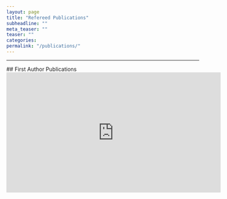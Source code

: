 ```yaml
---
layout: page
title: "Refereed Publications"
subheadline: ""
meta_teaser: ""
teaser: ""
categories:
permalink: "/publications/"
---
```

<!--more-->
<hr>
## First Author Publications

<iframe width="560" height="315" src="https://www.youtube.com/embed/iGKtvyx1_Ss" frameborder="0" allowfullscreen></iframe>
